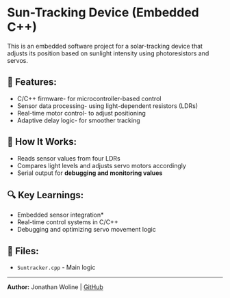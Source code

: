 # Sun-Tracking Device (Embedded C++)
This is an embedded software project for a solar-tracking device that adjusts its position based on sunlight intensity using photoresistors and servos.

## 📌 Features:
- C/C++ firmware- for microcontroller-based control
- Sensor data processing- using light-dependent resistors (LDRs)
- Real-time motor control- to adjust positioning
- Adaptive delay logic- for smoother tracking

## 🔧 How It Works:
- Reads sensor values from four LDRs
- Compares light levels and adjusts servo motors accordingly
- Serial output for **debugging and monitoring values**

## 🔍 Key Learnings:
- Embedded sensor integration*
- Real-time control systems in C/C++
- Debugging and optimizing servo movement logic

## 📂 Files:
- `Suntracker.cpp` - Main logic

---
**Author:** Jonathan Woline | [GitHub](https://github.com/Literally-Code)
